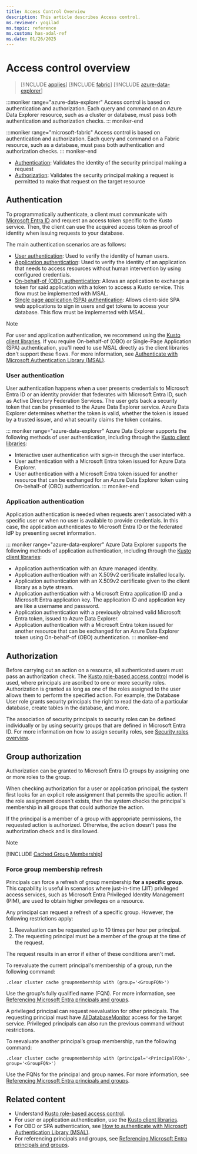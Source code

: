 ```yaml
---
title: Access Control Overview
description: This article describes Access control.
ms.reviewer: yogilad
ms.topic: reference
ms.custom: has-adal-ref
ms.date: 01/26/2025
---
```

# Access control overview

> [!INCLUDE [applies](../includes/applies-to-version/applies.md)] [!INCLUDE [fabric](../includes/applies-to-version/fabric.md)] [!INCLUDE [azure-data-explorer](../includes/applies-to-version/azure-data-explorer.md)]

:::moniker range="azure-data-explorer"
Access control is based on authentication and authorization. Each query and command on an Azure Data Explorer resource, such as a cluster or database, must pass both authentication and authorization checks.
::: moniker-end

:::moniker range="microsoft-fabric"
Access control is based on authentication and authorization. Each query and command on a Fabric resource, such as a database, must pass both authentication and authorization checks.
::: moniker-end

* [Authentication](#authentication): Validates the identity of the security principal making a request
* [Authorization](#authorization): Validates the security principal making a request is permitted to make that request on the target resource

## Authentication

To programmatically authenticate, a client must communicate with [Microsoft Entra ID](/azure/active-directory/fundamentals/active-directory-whatis) and request an access token specific to the Kusto service. Then, the client can use the acquired access token as proof of identity when issuing requests to your database.

The main authentication scenarios are as follows:

* [User authentication](#user-authentication): Used to verify the identity of human users.
* [Application authentication](#application-authentication): Used to verify the identity of an application that needs to access resources without human intervention by using configured credentials.
* [On-behalf-of (OBO) authentication](/azure/active-directory/develop/msal-authentication-flows#on-behalf-of-obo): Allows an application to exchange a token for said application with a token to access a Kusto service. This flow must be implemented with MSAL.
* [Single page application (SPA) authentication](/azure/active-directory/develop/msal-authentication-flows#authorization-code): Allows client-side SPA web applications to sign in users and get tokens to access your database. This flow must be implemented with MSAL.

> [!NOTE]
> For user and application authentication, we recommend using the [Kusto client libraries](../api/client-libraries.md). If you require On-behalf-of (OBO) or Single-Page Application (SPA) authentication, you'll need to use MSAL directly as the client libraries don't support these flows. For more information, see [Authenticate with Microsoft Authentication Library (MSAL)](../api/rest/authenticate-with-msal.md).

### User authentication

User authentication happens when a user presents credentials to Microsoft Entra ID or an identity provider that federates with Microsoft Entra ID, such as Active Directory Federation Services. The user gets back a security token that can be presented to the Azure Data Explorer service. Azure Data Explorer determines whether the token is valid, whether the token is issued by a trusted issuer, and what security claims the token contains.

::: moniker range="azure-data-explorer"
Azure Data Explorer supports the following methods of user authentication, including through the [Kusto client libraries](../api/client-libraries.md):

* Interactive user authentication with sign-in through the user interface.
* User authentication with a Microsoft Entra token issued for Azure Data Explorer.
* User authentication with a Microsoft Entra token issued for another resource that can be exchanged for an Azure Data Explorer token using On-behalf-of (OBO) authentication.
::: moniker-end

### Application authentication

Application authentication is needed when requests aren't associated with a specific user or when no user is available to provide credentials. In this case, the application authenticates to Microsoft Entra ID or the federated IdP by presenting secret information.

::: moniker range="azure-data-explorer"
Azure Data Explorer supports the following methods of application authentication, including through the [Kusto client libraries](../api/client-libraries.md):

* Application authentication with an Azure managed identity.
* Application authentication with an X.509v2 certificate installed locally.
* Application authentication with an X.509v2 certificate given to the client library as a byte stream.
* Application authentication with a Microsoft Entra application ID and a Microsoft Entra application key. The application ID and application key are like a username and password.
* Application authentication with a previously obtained valid Microsoft Entra token, issued to Azure Data Explorer.
* Application authentication with a Microsoft Entra token issued for another resource that can be exchanged for an Azure Data Explorer token using On-behalf-of (OBO) authentication.
::: moniker-end

## Authorization

Before carrying out an action on a resource, all authenticated users must pass an authorization check. The [Kusto role-based access control](role-based-access-control.md) model is used, where principals are ascribed to one or more security roles. Authorization is granted as long as one of the roles assigned to the user allows them to perform the specified action. For example, the Database User role grants security principals the right to read the data of a particular database, create tables in the database, and more.

The association of security principals to security roles can be defined individually or by using security groups that are defined in Microsoft Entra ID. For more information on how to assign security roles, see [Security roles overview](../management/security-roles.md).

## Group authorization

Authorization can be granted to Microsoft Entra ID groups by assigning one or more roles to the group.

When checking authorization for a user or application principal, the system first looks for an explicit role assignment that permits the specific action. If the role assignment doesn't exists, then the system checks the principal's membership in all groups that could authorize the action.

If the principal is a member of a group with appropriate permissions, the requested action is authorized. Otherwise, the action doesn't pass the authorization check and is disallowed.

> [!NOTE]
>
> [!INCLUDE [Cached Group Membership](../includes/cached-group-membership.md)]

### Force group membership refresh

Principals can force a refresh of group membership **for a specific group**. This capability is useful in scenarios where just-in-time (JIT) privileged access services, such as Microsoft Entra Privileged Identity Management (PIM), are used to obtain higher privileges on a resource.

Any principal can request a refresh of a specific group. However, the following restrictions apply:

1. Reevaluation can be requested up to 10 times per hour per principal.
1. The requesting principal must be a member of the group at the time of the request.

The request results in an error if either of these conditions aren't met.

To reevaluate the current principal's membership of a group, run the following command:

```kusto
.clear cluster cache groupmembership with (group='<GroupFQN>')
```

Use the group's fully qualified name (FQN). For more information, see [Referencing Microsoft Entra principals and groups](../management/reference-security-principals.md#referencing-microsoft-entra-principals-and-groups).

A privileged principal can request reevaluation for other principals. The requesting principal must have [AllDatabaseMonitor](role-based-access-control.md) access for the target service. Privileged principals can also run the previous command without restrictions.

To reevaluate another principal’s group membership, run the following command:

```kusto
.clear cluster cache groupmembership with (principal='<PrincipalFQN>', group='<GroupFQN>')
```

Use the FQNs for the principal and group names. For more information, see [Referencing Microsoft Entra principals and groups](../management/reference-security-principals.md#referencing-microsoft-entra-principals-and-groups).

## Related content

* Understand [Kusto role-based access control](role-based-access-control.md).
* For user or application authentication, use the [Kusto client libraries](../api/client-libraries.md).
* For OBO or SPA authentication, see [How to authenticate with Microsoft Authentication Library (MSAL)](../api/rest/authenticate-with-msal.md).
* For referencing principals and groups, see [Referencing Microsoft Entra principals and groups](../management/reference-security-principals.md).
